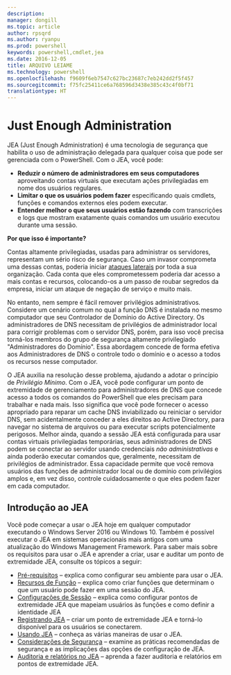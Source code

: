 ```yaml
---
description: 
manager: dongill
ms.topic: article
author: rpsqrd
ms.author: ryanpu
ms.prod: powershell
keywords: powershell,cmdlet,jea
ms.date: 2016-12-05
title: ARQUIVO LEIAME
ms.technology: powershell
ms.openlocfilehash: f9609f6eb7547c627bc23687c7eb242dd2f5f457
ms.sourcegitcommit: f75fc25411ce6a768596d3438e385c43c4f0bf71
translationtype: HT
---
```

# <a name="just-enough-administration"></a>Just Enough Administration

JEA (Just Enough Administration) é uma tecnologia de segurança que habilita o uso de administração delegada para qualquer coisa que pode ser gerenciada com o PowerShell.
Com o JEA, você pode:

- **Reduzir o número de administradores em seus computadores** aproveitando contas virtuais que executam ações privilegiadas em nome dos usuários regulares.
- **Limitar o que os usuários podem fazer** especificando quais cmdlets, funções e comandos externos eles podem executar.
- **Entender melhor o que seus usuários estão fazendo** com transcrições e logs que mostram exatamente quais comandos um usuário executou durante uma sessão.

**Por que isso é importante?**

Contas altamente privilegiadas, usadas para administrar os servidores, representam um sério risco de segurança.
Caso um invasor comprometa uma dessas contas, poderia iniciar [ataques laterais](http://aka.ms/pth) por toda a sua organização.
Cada conta que eles comprometessem poderia dar acesso a mais contas e recursos, colocando-os a um passo de roubar segredos da empresa, iniciar um ataque de negação de serviço e muito mais.

No entanto, nem sempre é fácil remover privilégios administrativos.
Considere um cenário comum no qual a função DNS é instalada no mesmo computador que seu Controlador de Domínio do Active Directory.
Os administradores de DNS necessitam de privilégios de administrador local para corrigir problemas com o servidor DNS, porém, para isso você precisa torná-los membros do grupo de segurança altamente privilegiado "Administradores do Domínio".
Essa abordagem concede de forma efetiva aos Administradores de DNS o controle todo o domínio e o acesso a todos os recursos nesse computador.

O JEA auxilia na resolução desse problema, ajudando a adotar o princípio de *Privilégio Mínimo*.
Com o JEA, você pode configurar um ponto de extremidade de gerenciamento para administradores de DNS que concede acesso a todos os comandos do PowerShell que eles precisam para trabalhar e nada mais.
Isso significa que você pode fornecer o acesso apropriado para reparar um cache DNS inviabilizado ou reiniciar o servidor DNS, sem acidentalmente conceder a eles direitos ao Active Directory, para navegar no sistema de arquivos ou para executar scripts potencialmente perigosos.
Melhor ainda, quando a sessão JEA está configurada para usar contas virtuais privilegiadas temporárias, seus administradores de DNS podem se conectar ao servidor usando credenciais *não administrativas* e ainda poderão executar comandos que, geralmente, necessitam de privilégios de administrador.
Essa capacidade permite que você remova usuários das funções de administrador local ou de domínio com privilégios amplos e, em vez disso, controle cuidadosamente o que eles podem fazer em cada computador.

## <a name="get-started-with-jea"></a>Introdução ao JEA

Você pode começar a usar o JEA hoje em qualquer computador executando o Windows Server 2016 ou Windows 10.
Também é possível executar o JEA em sistemas operacionais mais antigos com uma atualização do Windows Management Framework.
Para saber mais sobre os requisitos para usar o JEA e aprender a criar, usar e auditar um ponto de extremidade JEA, consulte os tópicos a seguir:

- [Pré-requisitos](prerequisites.md) – explica como configurar seu ambiente para usar o JEA.
- [Recursos de Função](role-capabilities.md) – explica como criar funções que determinam o que um usuário pode fazer em uma sessão do JEA.
- [Configurações de Sessão](session-configurations.md) – explica como configurar pontos de extremidade JEA que mapeiam usuários às funções e como definir a identidade JEA
- [Registrando JEA](register-jea.md) – criar um ponto de extremidade JEA e torná-lo disponível para os usuários se conectarem.
- [Usando JEA](using-jea.md) – conheça as várias maneiras de usar o JEA.
- [Considerações de Segurança](security-considerations.md) – examine as práticas recomendadas de segurança e as implicações das opções de configuração de JEA.
- [Auditoria e relatórios no JEA](audit-and-report.md) – aprenda a fazer auditoria e relatórios em pontos de extremidade JEA.